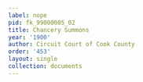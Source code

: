 ```yaml
---
label: nope
pid: fk_99000005_02
title: Chancery Summons
year: '1900'
author: Circuit Court of Cook County
order: '453'
layout: single
collection: documents
---
```

